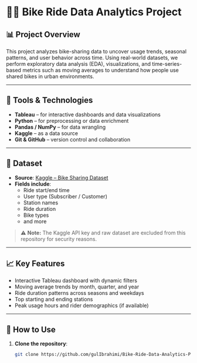 # 🚴‍♀️ Bike Ride Data Analytics Project

## 📊 Project Overview

This project analyzes bike-sharing data to uncover usage trends, seasonal patterns, and user behavior across time. Using real-world datasets, we perform exploratory data analysis (EDA), visualizations, and time-series-based metrics such as moving averages to understand how people use shared bikes in urban environments.

---

## 🧰 Tools & Technologies

- **Tableau** – for interactive dashboards and data visualizations  
- **Python** – for preprocessing or data enrichment  
- **Pandas / NumPy** – for data wrangling 
- **Kaggle** – as a data source  
- **Git & GitHub** – version control and collaboration  

---

## 📁 Dataset

- **Source**: [Kaggle – Bike Sharing Dataset](https://www.kaggle.com/)
- **Fields include**:
  - Ride start/end time  
  - User type (Subscriber / Customer)  
  - Station names  
  - Ride duration  
  - Bike types  
  - and more

> ⚠️ **Note:** The Kaggle API key and raw dataset are excluded from this repository for security reasons.

---

## 📈 Key Features

- Interactive Tableau dashboard with dynamic filters  
- Moving average trends by month, quarter, and year  
- Ride duration patterns across seasons and weekdays  
- Top starting and ending stations  
- Peak usage hours and rider demographics (if available)

---

## 🚀 How to Use

1. **Clone the repository**:
   ```bash
   git clone https://github.com/gulIbrahimi/Bike-Ride-Data-Analytics-Project.git
